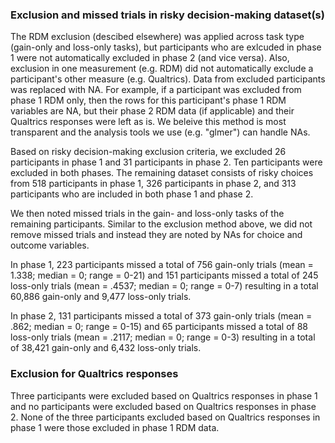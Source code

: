 ### Exclusion and missed trials in risky decision-making dataset(s)

The RDM exclusion (descibed elsewhere) was applied across task type (gain-only and loss-only tasks), but participants who are exlcuded in phase 1 were not automatically excluded in phase 2 (and vice versa). Also, exclusion in one measurement (e.g. RDM) did not automatically exclude a participant's other measure (e.g. Qualtrics). Data from excluded participants was replaced with NA. For example, if a participant was excluded from phase 1 RDM only, then the rows for this participant's phase 1 RDM variables are NA, but their phase 2 RDM data (if applicable) and their Qualtrics responses were left as is. We beleive this method is most transparent and the analysis tools we use (e.g. "glmer") can handle NAs.

Based on risky decision-making exclusion criteria, we excluded 26 participants in phase 1 and 31 participants in phase 2. Ten participants were excluded in both phases. The remaining dataset consists of risky choices from 518 participants in phase 1, 326 participants in phase 2, and 313 participants who are included in both phase 1 and phase 2. 

We then noted missed trials in the gain- and loss-only tasks of the remaining participants. Similar to the exclusion method above, we did not remove missed trials and instead they are noted by NAs for choice and outcome variables. 

In phase 1, 223 participants missed a total of 756 gain-only trials (mean = 1.338; median = 0; range = 0-21) and 151 participants missed a total of 245 loss-only trials (mean = .4537; median = 0; range = 0-7) resulting in a total 60,886 gain-only and 9,477 loss-only trials. 

In phase 2, 131 participants missed a total of 373 gain-only trials (mean = .862; median = 0; range = 0-15) and 65 participants missed a total of 88 loss-only trials (mean = .2117; median = 0; range = 0-3) resulting in a total of 38,421 gain-only and 6,432 loss-only trials. 

### Exclusion for Qualtrics responses

Three participants were excluded based on Qualtrics responses in phase 1 and no participants were excluded based on Qualtrics responses in phase 2. None of the three participants excluded based on Qualtrics responses in phase 1 were those excluded in phase 1 RDM data.


